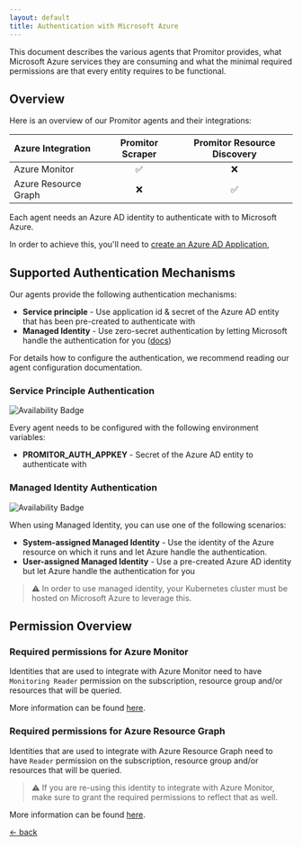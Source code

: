 ```yaml
---
layout: default
title: Authentication with Microsoft Azure
---
```


This document describes the various agents that Promitor provides, what Microsoft Azure services they are consuming and
 what the minimal required permissions are that every entity requires to be functional.

## Overview

Here is an overview of our Promitor agents and their integrations:

| Azure Integration    | Promitor Scraper | Promitor Resource Discovery |
|:---------------------|:----------------:|:---------------------------:|
| Azure Monitor        | ✅               | ❌                         |
| Azure Resource Graph | ❌               | ✅                         |

Each agent needs an Azure AD identity to authenticate with to Microsoft Azure.

In order to achieve this, you'll need to [create an Azure AD Application](https://docs.microsoft.com/en-us/azure/active-directory/develop/howto-create-service-principal-portal#create-an-azure-active-directory-application),

## Supported Authentication Mechanisms

Our agents provide the following authentication mechanisms:

- **Service principle** - Use application id & secret of the Azure AD entity that has been pre-created to authenticate with
- **Managed Identity** - Use zero-secret authentication by letting Microsoft handle the authentication for you ([docs](https://docs.microsoft.com/en-us/azure/active-directory/managed-identities-azure-resources/overview))

For details how to configure the authentication, we recommend reading our agent configuration documentation.

### Service Principle Authentication

![Availability Badge](https://img.shields.io/badge/Available%20Starting-v0.1-green.svg)

Every agent needs to be configured with the following environment variables:

- **PROMITOR_AUTH_APPKEY** - Secret of the Azure AD entity to authenticate with

### Managed Identity Authentication

![Availability Badge](https://img.shields.io/badge/Available%20Starting-v2.2-green.svg)

When using Managed Identity, you can use one of the following scenarios:

- **System-assigned Managed Identity** - Use the identity of the Azure resource on which it runs and let Azure handle
 the authentication.
- **User-assigned Managed Identity** - Use a pre-created Azure AD identity but let Azure handle the authentication for you

> ⚠ In order to use managed identity, your Kubernetes cluster must be hosted on Microsoft Azure to leverage this.

## Permission Overview

### Required permissions for Azure Monitor

Identities that are used to integrate with Azure Monitor need to have `Monitoring Reader` permission on the
subscription, resource group and/or resources that will be queried.

More information can be found [here](https://docs.microsoft.com/en-us/azure/monitoring-and-diagnostics/monitoring-roles-permissions-security).

### Required permissions for Azure Resource Graph

Identities that are used to integrate with Azure Resource Graph need to have `Reader` permission on the
subscription, resource group and/or resources that will be queried.

> ⚠ If you are re-using this identity to integrate with Azure Monitor, make sure to grant the required permissions
 to reflect that as well.

More information can be found [here](https://docs.microsoft.com/en-us/azure/governance/resource-graph/overview#permissions-in-azure-resource-graph).

[&larr; back](/)
